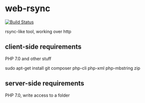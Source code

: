 # web-rsync

[![Build Status](https://travis-ci.org/nipil/web-rsync.svg?branch=master)](https://travis-ci.org/nipil/web-rsync)

rsync-like tool, working over http

## client-side requirements

PHP 7.0 and other stuff

sudo apt-get install git composer php-cli php-xml php-mbstring zip

## server-side requirements

PHP 7.0, write access to a folder
